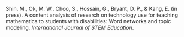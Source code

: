 Shin, M., Ok, M. W., Choo, S., Hossain, G., Bryant, D. P., & Kang, E. (in press). A content analysis of research on technology use for teaching mathematics to students with disabilities: Word networks and topic modeling. *International Journal of STEM Education*. 